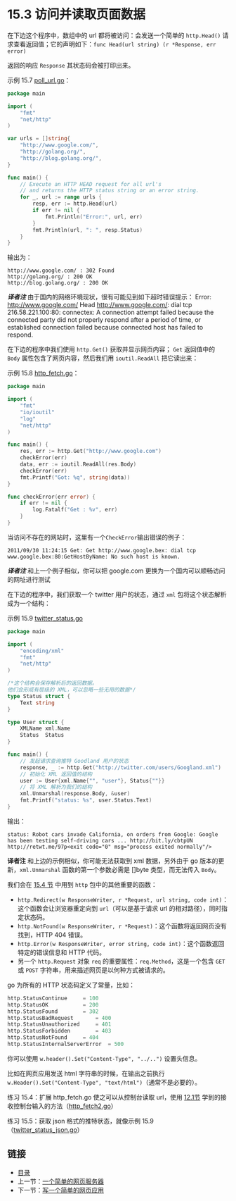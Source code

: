 # 15.3 访问并读取页面数据

在下边这个程序中，数组中的 url 都将被访问：会发送一个简单的 `http.Head()` 请求查看返回值；它的声明如下：`func Head(url string) (r *Response, err error)`

返回的响应 `Response` 其状态码会被打印出来。

示例 15.7 [poll_url.go](examples/chapter_15/poll_url.go)：

```go
package main

import (
	"fmt"
	"net/http"
)

var urls = []string{
	"http://www.google.com/",
	"http://golang.org/",
	"http://blog.golang.org/",
}

func main() {
	// Execute an HTTP HEAD request for all url's
	// and returns the HTTP status string or an error string.
	for _, url := range urls {
		resp, err := http.Head(url)
		if err != nil {
			fmt.Println("Error:", url, err)
		}
		fmt.Println(url, ": ", resp.Status)
	}
}
```

输出为：

	http://www.google.com/ : 302 Found
	http://golang.org/ : 200 OK
	http://blog.golang.org/ : 200 OK

***译者注*** 由于国内的网络环境现状，很有可能见到如下超时错误提示：
	Error: http://www.google.com/ Head http://www.google.com/: dial tcp 216.58.221.100:80: connectex: A connection attempt failed because the connected party did not properly respond after a period of time, or established connection failed because connected host has failed to respond.

在下边的程序中我们使用 `http.Get()` 获取并显示网页内容； `Get` 返回值中的 `Body` 属性包含了网页内容，然后我们用 `ioutil.ReadAll` 把它读出来：

示例 15.8 [http_fetch.go](examples/chapter_15/http_fetch.go)：

```go
package main

import (
	"fmt"
	"io/ioutil"
	"log"
	"net/http"
)

func main() {
	res, err := http.Get("http://www.google.com")
	checkError(err)
	data, err := ioutil.ReadAll(res.Body)
	checkError(err)
	fmt.Printf("Got: %q", string(data))
}

func checkError(err error) {
	if err != nil {
		log.Fatalf("Get : %v", err)
	}
}
```

当访问不存在的网站时，这里有一个`CheckError`输出错误的例子：

	2011/09/30 11:24:15 Get: Get http://www.google.bex: dial tcp www.google.bex:80:GetHostByName: No such host is known.

***译者注*** 和上一个例子相似，你可以把 google.com 更换为一个国内可以顺畅访问的网址进行测试

在下边的程序中，我们获取一个 twitter 用户的状态，通过 `xml` 包将这个状态解析成为一个结构：

示例 15.9 [twitter_status.go](examples/chapter_15/twitter_status.go)

```go
package main

import (
	"encoding/xml"
	"fmt"
	"net/http"
)

/*这个结构会保存解析后的返回数据。
他们会形成有层级的 XML，可以忽略一些无用的数据*/
type Status struct {
	Text string
}

type User struct {
	XMLName xml.Name
	Status  Status
}

func main() {
	// 发起请求查询推特 Goodland 用户的状态
	response, _ := http.Get("http://twitter.com/users/Googland.xml")
	// 初始化 XML 返回值的结构
	user := User{xml.Name{"", "user"}, Status{""}}
	// 将 XML 解析为我们的结构
	xml.Unmarshal(response.Body, &user)
	fmt.Printf("status: %s", user.Status.Text)
}
```

输出：

	status: Robot cars invade California, on orders from Google: Google has been testing self-driving cars ... http://bit.ly/cbtpUN http://retwt.me/97p<exit code="0" msg="process exited normally"/>

**译者注** 和上边的示例相似，你可能无法获取到 xml 数据，另外由于 go 版本的更新，`xml.Unmarshal` 函数的第一个参数必需是 []byte 类型，而无法传入 `Body`。

我们会在 [15.4 节](15.4.md) 中用到 `http` 包中的其他重要的函数：

*	`http.Redirect(w ResponseWriter, r *Request, url string, code int)`：这个函数会让浏览器重定向到 `url`（可以是基于请求 url 的相对路径），同时指定状态码。
*	`http.NotFound(w ResponseWriter, r *Request)`：这个函数将返回网页没有找到，HTTP 404 错误。
*	`http.Error(w ResponseWriter, error string, code int)`：这个函数返回特定的错误信息和 HTTP 代码。
*	另一个 `http.Request` 对象 `req` 的重要属性：`req.Method`，这是一个包含 `GET` 或 `POST` 字符串，用来描述网页是以何种方式被请求的。

go 为所有的 HTTP 状态码定义了常量，比如：
```go
http.StatusContinue		= 100
http.StatusOK			= 200
http.StatusFound		= 302
http.StatusBadRequest		= 400
http.StatusUnauthorized		= 401
http.StatusForbidden		= 403
http.StatusNotFound		= 404
http.StatusInternalServerError	= 500
```

你可以使用 `w.header().Set("Content-Type", "../..")` 设置头信息。

比如在网页应用发送 html 字符串的时候，在输出之前执行 `w.Header().Set("Content-Type", "text/html")`（通常不是必要的）。

练习 15.4：扩展 http_fetch.go 使之可以从控制台读取 url，使用 [12.1节](12.1.md) 学到的接收控制台输入的方法（[http_fetch2.go](examples/chapter_15/http_fetch2.go)）

练习 15.5：获取 json 格式的推特状态，就像示例 15.9（[twitter_status_json.go](exercises/chapter_15/twitter_status_json.go)）

## 链接

- [目录](directory.md)
- 上一节：[一个简单的网页服务器](15.2.md)
- 下一节：[写一个简单的网页应用](15.4.md)
